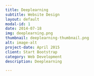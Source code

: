 ```yaml
---
title: Deeplearning
subtitle: Website Design
layout: default
modal-id: 1
date: 2014-07-18
img: deeplearning.png
thumbnail: deeplearning-thumbnail.png
alt: image-alt
project-date: April 2015
client: Start Bootstrap
category: Web Development
description: Deeplearning

---
```


